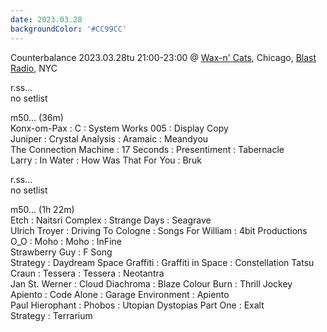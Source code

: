 ```yaml
---
date: 2023.03.28
backgroundColor: '#CC99CC'
---
```


Counterbalance 2023.03.28tu 21:00-23:00 @ [Wax-n' Cats](http://www.twitch.tv/waxncats), Chicago, [Blast Radio](https://blastradio.com/kimochisound), NYC  

r.ss...  
no setlist  

m50... (36m)  
Konx-om-Pax : C : System Works 005 : Display Copy  
Juniper : Crystal Analysis : Aramaic : Meandyou  
The Connection Machine : 17 Seconds : Presentiment : Tabernacle  
Larry : In Water : How Was That For You : Bruk  

r.ss...  
no setlist  

m50... (1h 22m)  
Etch : Naitsri Complex : Strange Days : Seagrave  
Ulrich Troyer : Driving To Cologne : Songs For William : 4bit Productions  
O\_O : Moho : Moho : InFine  
Strawberry Guy : F Song  
Strategy : Daydream Space Graffiti : Graffiti in Space : Constellation Tatsu  
Craun : Tessera : Tessera : Neotantra  
Jan St. Werner : Cloud Diachroma : Blaze Colour Burn : Thrill Jockey  
Apiento : Code Alone : Garage Environment : Apiento  
Paul Hierophant : Phobos : Utopian Dystopias Part One : Exalt  
Strategy : Terrarium
